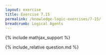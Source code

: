 ```yaml
---
layout: exercise
title: Exercise 7.15
permalink: /knowledge-logic-exercises/7-15/
breadcrumb: Logical Agents
---
```


{% include mathjax_support %}

<div><i class="arrow-up loader" data-chapter="knowledge-logic-exercises" data-exercise="ex_15" data-rating="0"></i></div>
{% include_relative question.md %}
